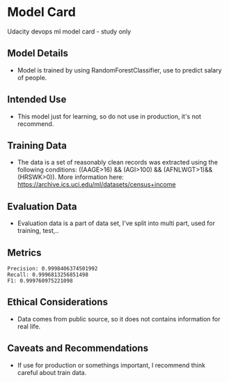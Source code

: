 # Model Card
Udacity devops ml model card - study only

## Model Details
- Model is trained by using RandomForestClassifier, use to predict salary of people.

## Intended Use
- This model just for learning, so do not use in production, it's not recommend.

## Training Data
- The data is a set of reasonably clean records was extracted using the following conditions: ((AAGE>16) && (AGI>100) && (AFNLWGT>1)&& (HRSWK>0)). More information here: https://archive.ics.uci.edu/ml/datasets/census+income

## Evaluation Data
- Evaluation data is a part of data set, I've split into multi part, used for training, test,..

## Metrics

```
Precision: 0.9998406374501992
Recall: 0.9996813256851498
F1: 0.999760975221098
```

## Ethical Considerations
- Data comes from public source, so it does not contains information for real life.

## Caveats and Recommendations
- If use for production or somethings important, I recommend think careful about train data.